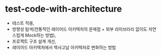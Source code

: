 # test-code-with-architecture
- 테스트 적용, 
- 방향성 탐색(전통적인 레이어드 아키텍처의 문제점 + 외부 라이브러리 없이도 자연스럽게 Mock하는 방법), 
- 프로젝트 구조 설계 개선, 
- 레이어드 아키텍처에서 헥사고날 아키텍처로 변화하는 방법
